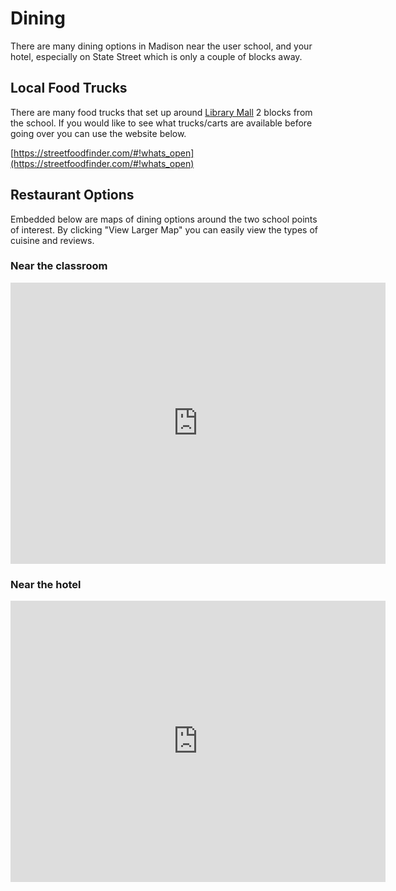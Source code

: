# Dining

There are many dining options in Madison near the user school, and your hotel, especially on State Street which is only a couple 
of blocks away.

## Local Food Trucks

There are many food trucks that set up around [Library Mall](https://goo.gl/maps/XyDkbBEb6ffHByYq5) 2 blocks from the school. 
If you would like to see what trucks/carts are available before going over you can use the website below. 

[https://streetfoodfinder.com/#!whats_open](https://streetfoodfinder.com/#!whats_open)

## Restaurant Options

Embedded below are maps of dining options around the two school points of interest. By clicking "View Larger Map" you can easily view the types of cuisine and reviews. 

### Near the classroom

<iframe src="https://www.google.com/maps/embed?pb=!1m16!1m12!1m3!1d3858.9424516182244!2d-89.39796858950768!3d43.07479989623671!2m3!1f0!2f0!3f0!3m2!1i1024!2i768!4f13.1!2m1!1srestaurants!5e0!3m2!1sen!2sus!4v1691096400078!5m2!1sen!2sus" width="600" height="450" style="border:0;" allowfullscreen="" loading="lazy" referrerpolicy="no-referrer-when-downgrade"></iframe>

### Near the hotel

<iframe src="https://www.google.com/maps/embed?pb=!1m16!1m12!1m3!1d5930.736275832687!2d-89.38821408768943!3d43.0745570840174!2m3!1f0!2f0!3f0!3m2!1i1024!2i768!4f13.1!2m1!1srestaurants!5e0!3m2!1sen!2sus!4v1691096556741!5m2!1sen!2sus" width="600" height="450" style="border:0;" allowfullscreen="" loading="lazy" referrerpolicy="no-referrer-when-downgrade"></iframe>
